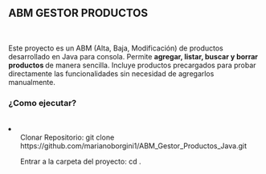 <h2> ABM GESTOR PRODUCTOS </h2> <br>

<p> Este proyecto es un ABM (Alta, Baja, Modificación) de productos desarrollado en Java para consola.  
Permite <b>agregar, listar, buscar y borrar productos </b> de manera sencilla.  
Incluye productos precargados para probar directamente las funcionalidades sin necesidad de agregarlos manualmente. </p>

<h3> ¿Como ejecutar? </h3> <br>

<li> 
<ul>Clonar Repositorio: git clone https://github.com/marianoborgini1/ABM_Gestor_Productos_Java.git</ul>
<ul>Entrar a la carpeta del proyecto: cd .</ul>
</li>
